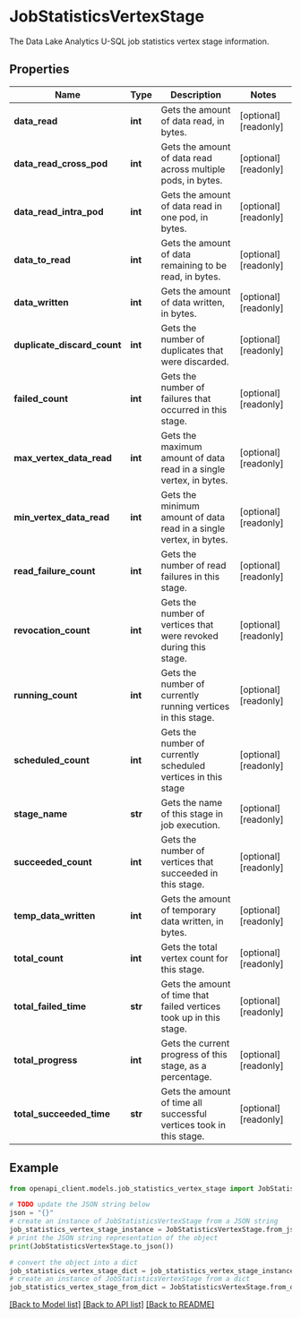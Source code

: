 # JobStatisticsVertexStage

The Data Lake Analytics U-SQL job statistics vertex stage information.

## Properties

Name | Type | Description | Notes
------------ | ------------- | ------------- | -------------
**data_read** | **int** | Gets the amount of data read, in bytes. | [optional] [readonly] 
**data_read_cross_pod** | **int** | Gets the amount of data read across multiple pods, in bytes. | [optional] [readonly] 
**data_read_intra_pod** | **int** | Gets the amount of data read in one pod, in bytes. | [optional] [readonly] 
**data_to_read** | **int** | Gets the amount of data remaining to be read, in bytes. | [optional] [readonly] 
**data_written** | **int** | Gets the amount of data written, in bytes. | [optional] [readonly] 
**duplicate_discard_count** | **int** | Gets the number of duplicates that were discarded. | [optional] [readonly] 
**failed_count** | **int** | Gets the number of failures that occurred in this stage. | [optional] [readonly] 
**max_vertex_data_read** | **int** | Gets the maximum amount of data read in a single vertex, in bytes. | [optional] [readonly] 
**min_vertex_data_read** | **int** | Gets the minimum amount of data read in a single vertex, in bytes. | [optional] [readonly] 
**read_failure_count** | **int** | Gets the number of read failures in this stage. | [optional] [readonly] 
**revocation_count** | **int** | Gets the number of vertices that were revoked during this stage. | [optional] [readonly] 
**running_count** | **int** | Gets the number of currently running vertices in this stage. | [optional] [readonly] 
**scheduled_count** | **int** | Gets the number of currently scheduled vertices in this stage | [optional] [readonly] 
**stage_name** | **str** | Gets the name of this stage in job execution. | [optional] [readonly] 
**succeeded_count** | **int** | Gets the number of vertices that succeeded in this stage. | [optional] [readonly] 
**temp_data_written** | **int** | Gets the amount of temporary data written, in bytes. | [optional] [readonly] 
**total_count** | **int** | Gets the total vertex count for this stage. | [optional] [readonly] 
**total_failed_time** | **str** | Gets the amount of time that failed vertices took up in this stage. | [optional] [readonly] 
**total_progress** | **int** | Gets the current progress of this stage, as a percentage. | [optional] [readonly] 
**total_succeeded_time** | **str** | Gets the amount of time all successful vertices took in this stage. | [optional] [readonly] 

## Example

```python
from openapi_client.models.job_statistics_vertex_stage import JobStatisticsVertexStage

# TODO update the JSON string below
json = "{}"
# create an instance of JobStatisticsVertexStage from a JSON string
job_statistics_vertex_stage_instance = JobStatisticsVertexStage.from_json(json)
# print the JSON string representation of the object
print(JobStatisticsVertexStage.to_json())

# convert the object into a dict
job_statistics_vertex_stage_dict = job_statistics_vertex_stage_instance.to_dict()
# create an instance of JobStatisticsVertexStage from a dict
job_statistics_vertex_stage_from_dict = JobStatisticsVertexStage.from_dict(job_statistics_vertex_stage_dict)
```
[[Back to Model list]](../README.md#documentation-for-models) [[Back to API list]](../README.md#documentation-for-api-endpoints) [[Back to README]](../README.md)


